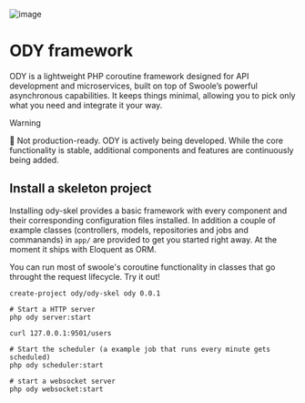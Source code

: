 ![image](https://github.com/odysee-dev/.github/blob/master/profile/cover.png?raw=true)
# ODY framework
ODY is a lightweight PHP coroutine framework designed for API development and microservices, built on top of Swoole’s powerful asynchronous capabilities. It keeps things minimal, allowing you to pick only what you need and integrate it your way.


> [!WARNING]
> 🚧 Not production-ready. ODY is actively being developed. While the core functionality is stable, additional components and features are continuously being added.

## Install a skeleton project
Installing ody-skel provides a basic framework with every component and their corresponding configuration files installed. In addition a couple of example classes (controllers, models, repositories and jobs and commanands) in `app/` are provided to get you started right away.
At the moment it ships with Eloquent as ORM. 

You can run most of swoole's coroutine functionality in classes that go throught the request lifecycle. Try it out!

```
create-project ody/ody-skel ody 0.0.1

# Start a HTTP server
php ody server:start

curl 127.0.0.1:9501/users

# Start the scheduler (a example job that runs every minute gets scheduled)
php ody scheduler:start

# start a websocket server
php ody websocket:start
```


